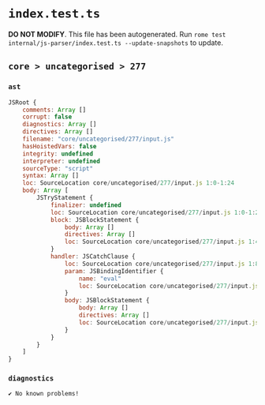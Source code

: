 # `index.test.ts`

**DO NOT MODIFY**. This file has been autogenerated. Run `rome test internal/js-parser/index.test.ts --update-snapshots` to update.

## `core > uncategorised > 277`

### `ast`

```javascript
JSRoot {
	comments: Array []
	corrupt: false
	diagnostics: Array []
	directives: Array []
	filename: "core/uncategorised/277/input.js"
	hasHoistedVars: false
	integrity: undefined
	interpreter: undefined
	sourceType: "script"
	syntax: Array []
	loc: SourceLocation core/uncategorised/277/input.js 1:0-1:24
	body: Array [
		JSTryStatement {
			finalizer: undefined
			loc: SourceLocation core/uncategorised/277/input.js 1:0-1:24
			block: JSBlockStatement {
				body: Array []
				directives: Array []
				loc: SourceLocation core/uncategorised/277/input.js 1:4-1:7
			}
			handler: JSCatchClause {
				loc: SourceLocation core/uncategorised/277/input.js 1:8-1:24
				param: JSBindingIdentifier {
					name: "eval"
					loc: SourceLocation core/uncategorised/277/input.js 1:15-1:19 (eval)
				}
				body: JSBlockStatement {
					body: Array []
					directives: Array []
					loc: SourceLocation core/uncategorised/277/input.js 1:21-1:24
				}
			}
		}
	]
}
```

### `diagnostics`

```
✔ No known problems!

```
